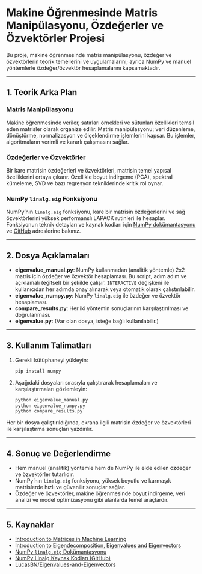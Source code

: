 # Makine Öğrenmesinde Matris Manipülasyonu, Özdeğerler ve Özvektörler Projesi

Bu proje, makine öğrenmesinde matris manipülasyonu, özdeğer ve özvektörlerin teorik temellerini ve uygulamalarını; ayrıca NumPy ve manuel yöntemlerle özdeğer/özvektör hesaplamalarını kapsamaktadır.

---

## 1. Teorik Arka Plan

### Matris Manipülasyonu
Makine öğrenmesinde veriler, satırları örnekleri ve sütunları özellikleri temsil eden matrisler olarak organize edilir. Matris manipülasyonu; veri düzenleme, dönüştürme, normalizasyon ve ölçeklendirme işlemlerini kapsar. Bu işlemler, algoritmaların verimli ve kararlı çalışmasını sağlar.

### Özdeğerler ve Özvektörler
Bir kare matrisin özdeğerleri ve özvektörleri, matrisin temel yapısal özelliklerini ortaya çıkarır. Özellikle boyut indirgeme (PCA), spektral kümeleme, SVD ve bazı regresyon tekniklerinde kritik rol oynar.

### NumPy `linalg.eig` Fonksiyonu
NumPy’nın `linalg.eig` fonksiyonu, kare bir matrisin özdeğerlerini ve sağ özvektörlerini yüksek performanslı LAPACK rutinleri ile hesaplar. Fonksiyonun teknik detayları ve kaynak kodları için [NumPy dokümantasyonu](https://numpy.org/doc/2.1/reference/generated/numpy.linalg.eig.html) ve [GitHub](https://github.com/numpy/numpy/tree/main/numpy/linalg) adreslerine bakınız.

---

## 2. Dosya Açıklamaları

- **eigenvalue_manual.py**: NumPy kullanmadan (analitik yöntemle) 2x2 matris için özdeğer ve özvektör hesaplaması. Bu script, adım adım ve açıklamalı (eğitsel) bir şekilde çalışır. `INTERACTIVE` değişkeni ile kullanıcıdan her adımda onay alınarak veya otomatik olarak çalıştırılabilir.
- **eigenvalue_numpy.py**: NumPy `linalg.eig` ile özdeğer ve özvektör hesaplaması.
- **compare_results.py**: Her iki yöntemin sonuçlarının karşılaştırılması ve doğrulanması.
- **eigenvalue.py**: (Var olan dosya, isteğe bağlı kullanılabilir.)

---

## 3. Kullanım Talimatları

1. Gerekli kütüphaneyi yükleyin:
   ```bash
   pip install numpy
   ```
2. Aşağıdaki dosyaları sırasıyla çalıştırarak hesaplamaları ve karşılaştırmaları gözlemleyin:
   ```bash
   python eigenvalue_manual.py
   python eigenvalue_numpy.py
   python compare_results.py
   ```

Her bir dosya çalıştırıldığında, ekrana ilgili matrisin özdeğer ve özvektörleri ile karşılaştırma sonuçları yazdırılır.

---

## 4. Sonuç ve Değerlendirme

- Hem manuel (analitik) yöntemle hem de NumPy ile elde edilen özdeğer ve özvektörler tutarlıdır.
- NumPy’nın `linalg.eig` fonksiyonu, yüksek boyutlu ve karmaşık matrislerde hızlı ve güvenilir sonuçlar sağlar.
- Özdeğer ve özvektörler, makine öğrenmesinde boyut indirgeme, veri analizi ve model optimizasyonu gibi alanlarda temel araçlardır.

---

## 5. Kaynaklar

- [Introduction to Matrices in Machine Learning](https://machinelearningmastery.com/introduction-matrices-machine-learning/)
- [Introduction to Eigendecomposition, Eigenvalues and Eigenvectors](https://machinelearningmastery.com/introduction-to-eigendecomposition-eigenvalues-and-eigenvectors/)
- [NumPy `linalg.eig` Dokümantasyonu](https://numpy.org/doc/2.1/reference/generated/numpy.linalg.eig.html)
- [NumPy Linalg Kaynak Kodları (GitHub)](https://github.com/numpy/numpy/tree/main/numpy/linalg)
- [LucasBN/Eigenvalues-and-Eigenvectors](https://github.com/LucasBN/Eigenvalues-and-Eigenvectors)

